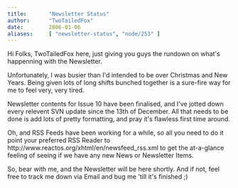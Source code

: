 ```yaml
---
title:       "Newsletter Status"
author:      "TwoTailedFox"
date:        2006-01-06
aliases:     [ "newsletter-status", "node/253" ]
---
```


<p>Hi Folks, TwoTailedFox here, just giving you guys the rundown on what's happenning with the Newsletter.</p>

<p>Unfortunately, I was busier than I'd intended to be over Christmas and New Years. Being given lots of long shifts bunched together is a sure-fire way for me to feel very, very tired.</p>

<p>Newsletter contents for Issue 10 have been finalised, and I've jotted down every relevent SVN update since the 13th of December. All that needs to be done is add lots of pretty formatting, and pray it's flawless first time around.</p>

<p>Oh, and RSS Feeds have been working for a while, so all you need to do it point your preferred RSS Reader to http://www.reactos.org/xhtml/en/newsfeed_rss.xml to get the at-a-glance feeling of seeing if we have any new News or Newsletter Items.</p>

<p>So, bear with me, and the Newsletter will be here shortly. And if not, feel free to track me down via Email and bug me 'till it's finished ;)</p>
